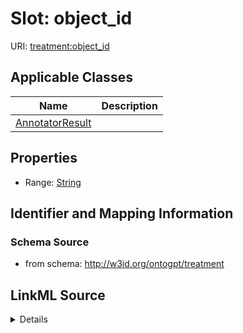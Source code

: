 # Slot: object_id

URI: [treatment:object_id](http://w3id.org/ontogpt/treatments/object_id)



<!-- no inheritance hierarchy -->




## Applicable Classes

| Name | Description |
| --- | --- |
[AnnotatorResult](AnnotatorResult.md) | 






## Properties

* Range: [String](String.md)







## Identifier and Mapping Information







### Schema Source


* from schema: http://w3id.org/ontogpt/treatment




## LinkML Source

<details>
```yaml
name: object_id
from_schema: http://w3id.org/ontogpt/treatment
rank: 1000
alias: object_id
owner: AnnotatorResult
domain_of:
- AnnotatorResult
range: string

```
</details>